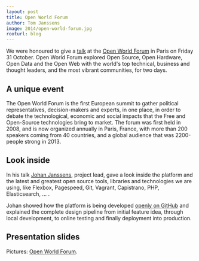 ```yaml
---
layout: post
title: Open World Forum
author: Tom Janssens
image: 2014/open-world-forum.jpg
rooturl: blog
---
```


We were honoured to give a [talk](http://www.openworldforum.paris/en/speakers/johan-janssens/) at the [Open World Forum](http://www.openworldforum.paris/en/) in Paris on Friday 31 October. Open World Forum explored Open Source, Open Hardware, Open Data and the Open Web with the world's top technical, business and thought leaders, and the most vibrant communities, for two days.

## A unique event

The Open World Forum is the first European summit to gather political representatives, decision-makers and experts, in one place, in order to debate the technological, economic and social impacts that the Free and Open-Source technologies bring to market. The forum was first held in 2008, and is now organized annually in Paris, France, with more than 200 speakers coming from 40 countries, and a global audience that was 2200-people strong in 2013.

## Look inside

In his talk [Johan Janssens](https://twitter.com/johanjanssens), project lead, gave a look inside the platform and the latest and greatest open source tools, libraries and technologies we are using, like Flexbox, Pagespeed, Git, Vagrant, Capistrano, PHP, Elasticsearch, ... .

Johan showed how the platform is being developed [openly on GitHub](https://github.com/belgianpolice) and explained the complete design pipeline from initial feature idea, through local development, to online testing and finally deployment into production.

## Presentation slides

<script async class="speakerdeck-embed" data-id="8b6efa9045780132714c762cc36ab520" data-ratio="1.33333333333333" src="//speakerdeck.com/assets/embed.js"></script>

Pictures: [Open World Forum](https://www.flickr.com/photos/67985356@N07/).
